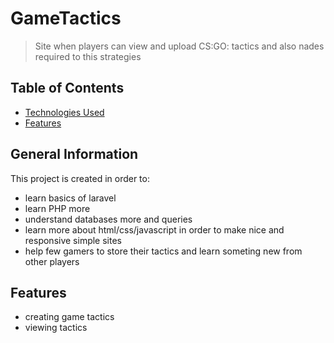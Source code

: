 # GameTactics
> Site when players can view and upload CS:GO: tactics and also nades required to this strategies
## Table of Contents

* [Technologies Used](#technologies-used)
* [Features](#features)



## General Information

This project is created in order to:
- learn basics of laravel
- learn PHP more
- understand databases more and queries
- learn more about html/css/javascript in order to make nice and responsive simple sites
- help few gamers to store their tactics and learn someting new from other players



## Features
- creating game tactics
- viewing tactics
